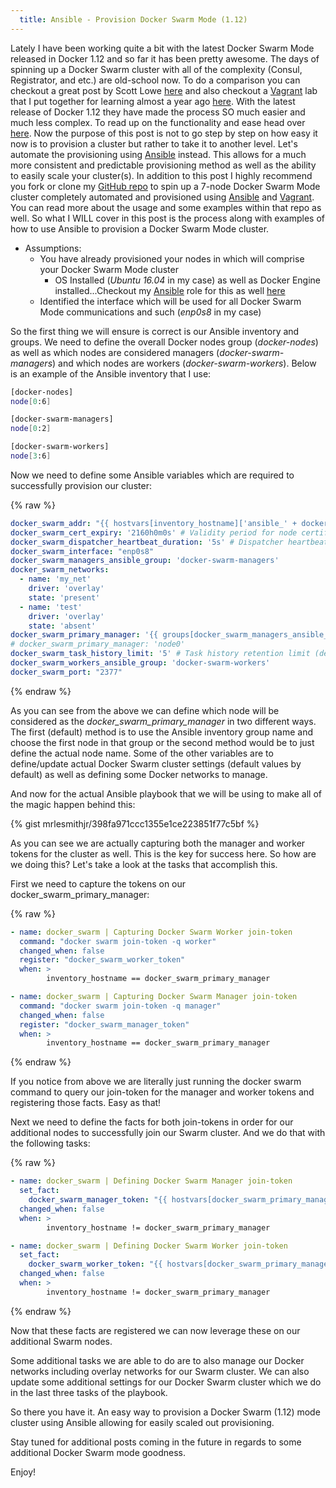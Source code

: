 ```yaml
---
  title: Ansible - Provision Docker Swarm Mode (1.12)
---
```


Lately I have been working quite a bit with the latest Docker Swarm Mode
released in Docker 1.12 and so far it has been pretty awesome. The days
of spinning up a Docker Swarm cluster with all of the
complexity (Consul, Registrator, and etc.) are old-school now. To do a
comparison you can checkout a great post by Scott Lowe
[here](http://blog.scottlowe.org/2015/03/06/running-own-docker-swarm-cluster/) and
also checkout a [Vagrant](https://www.vagrantup.com/) lab that I put
together for learning almost a year ago
[here](https://github.com/mrlesmithjr/vagrant-ansible-docker). With the
latest release of Docker 1.12 they have made the process SO much easier
and much less complex. To read up on the functionality and ease head
over [here](https://docs.docker.com/engine/swarm/). Now the purpose of
this post is not to go step by step on how easy it now is to provision a
cluster but rather to take it to another level. Let's automate the
provisioning using [Ansible](https://www.ansible.com/) instead. This
allows for a much more consistent and predictable provisioning method as
well as the ability to easily scale your cluster(s). In addition to this
post I highly recommend you fork or clone my [GitHub
repo](https://github.com/mrlesmithjr/vagrant-ansible-docker-swarm) to
spin up a 7-node Docker Swarm Mode cluster completely automated and
provisioned using [Ansible](https://www.ansible.com/) and
[Vagrant](https://www.vagrantup.com/). You can read more about the usage
and some examples within that repo as well. So what I WILL cover in this
post is the process along with examples of how to use Ansible to
provision a Docker Swarm Mode cluster.

-   Assumptions:
    -   You have already provisioned your nodes in which will comprise
        your Docker Swarm Mode cluster
        -   OS Installed (_Ubuntu 16.04_ in my case) as well as Docker
            Engine installed...Checkout my
            [Ansible](https://www.ansible.com/) role for this as well
            [here](https://github.com/mrlesmithjr/ansible-docker)
    -   Identified the interface which will be used for all Docker Swarm
        Mode communications and such (_enp0s8_ in my case)

So the first thing we will ensure is correct is our Ansible inventory
and groups. We need to define the overall Docker nodes group
(_docker-nodes_) as well as which nodes are considered managers
(_docker-swarm-managers_) and which nodes are workers
(_docker-swarm-workers_). Below is an example of the Ansible inventory
that I use:

```bash
[docker-nodes]
node[0:6]

[docker-swarm-managers]
node[0:2]

[docker-swarm-workers]
node[3:6]
```

Now we need to define some Ansible variables which are required to
successfully provision our cluster:

{% raw %}

```yaml
docker_swarm_addr: "{{ hostvars[inventory_hostname]['ansible_' + docker_swarm_interface]['ipv4']['address'] }}"
docker_swarm_cert_expiry: '2160h0m0s' # Validity period for node certificates (default 2160h0m0s)
docker_swarm_dispatcher_heartbeat_duration: '5s' # Dispatcher heartbeat period (default 5s)
docker_swarm_interface: "enp0s8"
docker_swarm_managers_ansible_group: 'docker-swarm-managers'
docker_swarm_networks:
  - name: 'my_net'
    driver: 'overlay'
    state: 'present'
  - name: 'test'
    driver: 'overlay'
    state: 'absent'
docker_swarm_primary_manager: '{{ groups[docker_swarm_managers_ansible_group][0] }}'
# docker_swarm_primary_manager: 'node0'
docker_swarm_task_history_limit: '5' # Task history retention limit (default 5)
docker_swarm_workers_ansible_group: 'docker-swarm-workers'
docker_swarm_port: "2377"
```

{% endraw %}

As you can see from the above we can define which node will be
considered as the _docker_swarm_primary_manager_ in two different
ways. The first (default) method is to use the Ansible inventory group
name and choose the first node in that group or the second method would
be to just define the actual node name. Some of the other variables are
to define/update actual Docker Swarm cluster settings (default values by
default) as well as defining some Docker networks to manage.

And now for the actual Ansible playbook that we will be using to make
all of the magic happen behind this:

{% gist mrlesmithjr/398fa971ccc1355e1ce223851f77c5bf %}

As you can see we are actually capturing both the manager and worker
tokens for the cluster as well. This is the key for success here. So how
are we doing this? Let's take a look at the tasks that accomplish this.

First we need to capture the tokens on our
docker_swarm_primary_manager:

{% raw %}

```yaml
- name: docker_swarm | Capturing Docker Swarm Worker join-token
  command: "docker swarm join-token -q worker"
  changed_when: false
  register: "docker_swarm_worker_token"
  when: >
        inventory_hostname == docker_swarm_primary_manager

- name: docker_swarm | Capturing Docker Swarm Manager join-token
  command: "docker swarm join-token -q manager"
  changed_when: false
  register: "docker_swarm_manager_token"
  when: >
        inventory_hostname == docker_swarm_primary_manager
```

{% endraw %}

If you notice from above we are literally just running the docker swarm
command to query our join-token for the manager and worker tokens and
registering those facts. Easy as that!

Next we need to define the facts for both join-tokens in order for our
additional nodes to successfully join our Swarm cluster. And we do that
with the following tasks:

{% raw %}

```yaml
- name: docker_swarm | Defining Docker Swarm Manager join-token
  set_fact:
    docker_swarm_manager_token: "{{ hostvars[docker_swarm_primary_manager]['docker_swarm_manager_token'] }}"
  changed_when: false
  when: >
        inventory_hostname != docker_swarm_primary_manager

- name: docker_swarm | Defining Docker Swarm Worker join-token
  set_fact:
    docker_swarm_worker_token: "{{ hostvars[docker_swarm_primary_manager]['docker_swarm_worker_token'] }}"
  changed_when: false
  when: >
        inventory_hostname != docker_swarm_primary_manager
```

{% endraw %}

Now that these facts are registered we can now leverage these on our
additional Swarm nodes.

Some additional tasks we are able to do are to also manage our Docker
networks including overlay networks for our Swarm cluster. We can also
update some additional settings for our Docker Swarm cluster which we do
in the last three tasks of the playbook.

So there you have it. An easy way to provision a Docker Swarm (1.12)
mode cluster using Ansible allowing for easily scaled out provisioning.

Stay tuned for additional posts coming in the future in regards to some
additional Docker Swarm mode goodness.

Enjoy!

